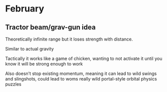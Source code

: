 # February

## Tractor beam/grav-gun idea

Theoretically infinite range but it loses strength with distance.

Similar to actual gravity

Tactically it works like a game of chicken, wanting to not activate it until you know it will be strong enough to work

Also doesn’t stop existing momentum, meaning it can lead to wild swings and slingshots, could lead to woms really wild portal-style orbital physics puzzles

